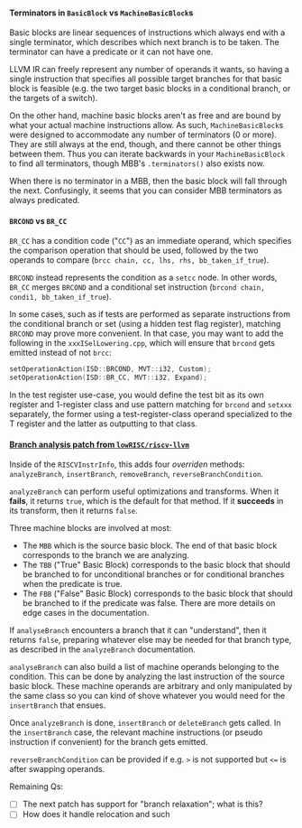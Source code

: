 #### Terminators in `BasicBlock` vs `MachineBasicBlock`s
Basic blocks are linear sequences of instructions which always end with a single terminator, which describes which next branch is to be taken. The terminator can have a predicate or it can not have one.

LLVM IR can freely represent any number of operands it wants, so having a single instruction that specifies all possible target branches for that basic block is feasible (e.g. the two target basic blocks in a conditional branch, or the targets of a switch).

On the other hand, machine basic blocks aren't as free and are bound by what your actual machine instructions allow. 
As such, `MachineBasicBlock`s were designed to accommodate any number of terminators (0 or more). They are still always at the end, though, and there cannot be other things between them.
Thus you can iterate backwards in your `MachineBasicBlock` to find all terminators, though MBB's `.terminators()` also exists now.

When there is no terminator in a MBB, then the basic block will fall through the next.
Confusingly, it seems that you can consider MBB terminators as always predicated.

#### `BRCOND` vs `BR_CC`
`BR_CC` has a condition code ("`CC`") as an immediate operand, which specifies the comparison operation that should be used, followed by the two operands to compare (`brcc chain, cc, lhs, rhs, bb_taken_if_true`).

`BRCOND` instead represents the condition as a `setcc` node. In other words, `BR_CC` merges `BRCOND` and a conditional set instruction (`brcond chain, condi1, bb_taken_if_true`).

In some cases, such as if tests are performed as separate instructions from the conditional branch or set (using a hidden test flag register), matching `BRCOND` may prove more convenient. In that case, you may want to add the following in the `xxxISelLowering.cpp`, which will ensure that `brcond` gets emitted instead of not `brcc`:
```cpp
setOperationAction(ISD::BRCOND, MVT::i32, Custom);
setOperationAction(ISD::BR_CC, MVT::i32, Expand);
```
In the test register use-case, you would define the test bit as its own register and 1-register class and use pattern matching for `brcond` and `setxxx` separately, the former using a test-register-class operand specialized to the T register and the latter as outputting to that class.
#### [Branch analysis patch from `lowRISC/riscv-llvm`](<https://github.com/lowRISC/riscv-llvm/blob/master/0030-RISCV-Implement-branch-analysis.patch>)
Inside of the `RISCVInstrInfo`, this adds four *overriden* methods: `analyzeBranch`, `insertBranch`, `removeBranch`, `reverseBranchCondition`.

`analyzeBranch` can perform useful optimizations and transforms. When it **fails**, it returns `true`, which is the default for that method. If it **succeeds** in its transform, then it returns `false`.

Three machine blocks are involved at most:
- The `MBB` which is the source basic block. The end of that basic block corresponds to the branch we are analyzing.
- The `TBB` ("True" Basic Block) corresponds to the basic block that should be branched to for unconditional branches or for conditional branches when the predicate is true.
- The `FBB` ("False" Basic Block) corresponds to the basic block that should be branched to if the predicate was false.
There are more details on edge cases in the documentation.

If `analyseBranch` encounters a branch that it can "understand", then it returns `false`, preparing whatever else may be needed for that branch type, as described in the `analyzeBranch` documentation.

`analyseBranch` can also build a list of machine operands belonging to the condition. This can be done by analyzing the last instruction of the source basic block. These machine operands are arbitrary and only manipulated by the same class so you can kind of shove whatever you would need for the `insertBranch` that ensues.

Once `analyzeBranch` is done, `insertBranch` or `deleteBranch` gets called. In the `insertBranch` case, the relevant machine instructions (or pseudo instruction if convenient) for the branch gets emitted.

`reverseBranchCondition` can be provided if e.g. `>` is not supported but `<=` is after swapping operands.

Remaining Qs:
- [ ] The next patch has support for "branch relaxation"; what is this?
- [ ] How does it handle relocation and such